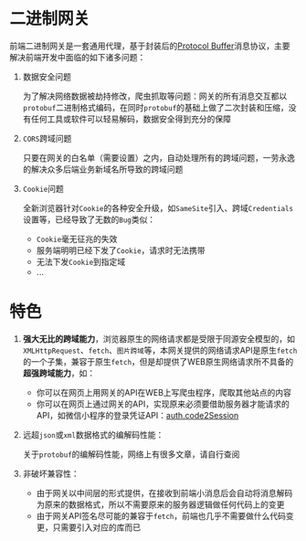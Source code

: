 # 二进制网关

前端二进制网关是一套通用代理，基于封装后的[Protocol Buffer](https://developers.google.com/protocol-buffers)消息协议，主要解决前端开发中面临的如下诸多问题：

1. 数据安全问题

    为了解决网络数据被劫持修改，爬虫抓取等问题：网关的所有消息交互都以`protobuf`二进制格式编码，在同时`protobuf`的基础上做了二次封装和压缩，没有任何工具或软件可以轻易解码，数据安全得到充分的保障

2. `CORS`跨域问题

    只要在网关的白名单（需要设置）之内，自动处理所有的跨域问题，一劳永逸的解决众多后端业务新域名所导致的跨域问题

3. `Cookie`问题

    全新浏览器针对`Cookie`的各种安全升级，如`SameSite`引入、跨域`Credentials`设置等，已经导致了无数的`Bug`类似：

    - `Cookie`毫无征兆的失效
    - 服务端明明已经下发了`Cookie`，请求时无法携带
    - 无法下发`Cookie`到指定域
    - ...


# 特色

1. **强大无比的跨域能力**，浏览器原生的网络请求都是受限于同源安全模型的，如`XMLHttpRequest`、`fetch`、`图片跨域`等，本网关提供的网络请求API是原生`fetch`的一个子集，兼容于原生`fetch`，但是却提供了WEB原生网络请求所不具备的**超强跨域能力**，如：
    
    - 你可以在网页上用网关的API在WEB上写爬虫程序，爬取其他站点的内容
    - 你可以在网页上通过网关的API，实现原来必须要借助服务器才能请求的API，如微信小程序的登录凭证API：[auth.code2Session](https://developers.weixin.qq.com/miniprogram/dev/api-backend/open-api/login/auth.code2Session.html)


2. 远超`json`或`xml`数据格式的编解码性能：

    关于`protobuf`的编解码性能，网络上有很多文章，请自行查阅

3. 非破坏兼容性：

    - 由于网关以中间层的形式提供，在接收到前端小消息后会自动将消息解码为原来的数据格式，所以不需要原来的服务器逻辑做任何代码上的变更
    - 由于网关API签名尽可能的兼容于`fetch`，前端也几乎不需要做什么代码变更，只需要引入对应的库而已

